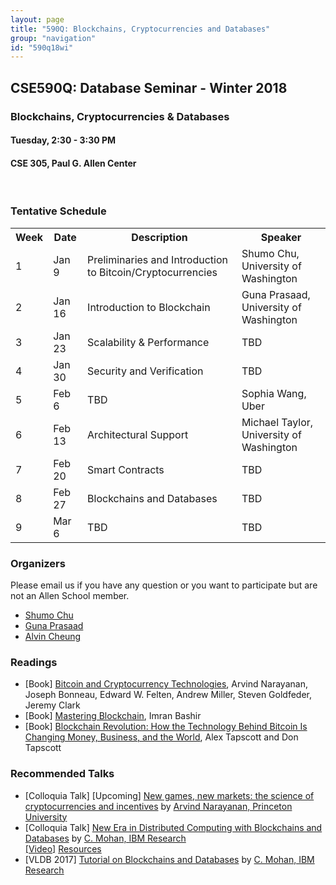 ```yaml
---
layout: page
title: "590Q: Blockchains, Cryptocurrencies and Databases"
group: "navigation"
id: "590q18wi"
---
```

<style>
  .schedule : { border: 1px solid black; background-color: rgb(235, 235, 235);}
</style>
## CSE590Q: Database Seminar - Winter 2018
### Blockchains, Cryptocurrencies & Databases
#### Tuesday, 2:30 - 3:30 PM
#### CSE 305, Paul G. Allen Center 
<br>
  
### Tentative Schedule
<table class='schedule'>
  <tr>
    <th>Week</th>
    <th>Date</th>
    <th>Description</th>
    <th>Speaker</th>
  </tr>
  <tr>
    <td>1</td>  
    <td>Jan 9</td>
    <td>Preliminaries and Introduction to Bitcoin/Cryptocurrencies</td>
    <td>Shumo Chu, University of Washington</td>
  </tr>
  <tr>
    <td>2</td>
    <td>Jan 16</td> 
    <td>Introduction to Blockchain</td>
    <td>Guna Prasaad, University of Washington</td>
  </tr>
  <tr>
    <td>3</td>
    <td>Jan 23</td>
    <td>Scalability & Performance </td>
    <td>TBD</td>
  </tr>
  <tr>
    <td>4</td>
    <td>Jan 30</td>
    <td>Security and Verification</td>
    <td>TBD</td>
  </tr>
  <tr>
    <td>5</td>
    <td>Feb 6</td>
    <td>TBD</td>
    <td>Sophia Wang, Uber</td>  
  </tr>
  <tr>
    <td>6</td>
    <td>Feb 13</td>
    <td>Architectural Support</td>
    <td>Michael Taylor, University of Washington</td>
  </tr>
  <tr>
    <td>7</td>
    <td>Feb 20</td>
    <td>Smart Contracts</td>
    <td>TBD</td>
  </tr> 
  <tr>
    <td>8</td>
    <td>Feb 27</td>
    <td>Blockchains and Databases</td>
    <td>TBD</td>
  </tr>
  <tr>
    <td>9</td>
    <td>Mar 6</td>
    <td>TBD</td>
    <td>TBD</td>
  </tr> 
</table>

### Organizers
Please email us if you have any question or you want to participate but are not an Allen School member. 
* [Shumo Chu](mailto:chushumo@cs.washington.edu)
* [Guna Prasaad](mailto:guna@cs.washington.edu)
* [Alvin Cheung](mailto:akcheung@cs.washington.edu)

### Readings
<ul class='tag-bullet-list'>
  <li> 
    <span class='tag'>[Book]</span>
    <a href='http://bitcoinbook.cs.princeton.edu/'>Bitcoin and Cryptocurrency Technologies</a>, Arvind Narayanan, Joseph Bonneau, Edward W. Felten, Andrew Miller, Steven Goldfeder, Jeremy Clark 
  </li>
  <li> 
    <span class='tag'>[Book]</span> 
    <a href='https://www.amazon.com/Mastering-Blockchain-decentralization-cryptography-frameworks/dp/1787125440'> Mastering Blockchain</a>, Imran Bashir 
  </li>
  <li> 
    <span class='tag'>[Book]</span> 
    <a href='https://www.amazon.com/Blockchain-Revolution-Technology-Changing-Business/dp/1101980133'> Blockchain Revolution: How the Technology Behind Bitcoin Is Changing Money, Business, and the World</a>, Alex Tapscott and Don Tapscott
  </li>
</ul>

### Recommended Talks
<ul class='tag-bullet-list'>
  <li>
    <span class='tag'>[Colloquia Talk]</span>
    <span class='tag'>[Upcoming]</span>
    <a href='https://www.cs.washington.edu/events/colloquia/details?id=2993'>New games, new markets: the science of cryptocurrencies and incentives</a> by 
    <a href='http://randomwalker.info/'>Arvind Narayanan, Princeton University</a> 
  </li>
  <li> 
    <span class='tag'>[Colloquia Talk]</span>
    <a href='https://www.cs.washington.edu/events/colloquia/search/details?id=2991'>New Era in Distributed Computing with Blockchains and Databases</a> by 
    <a href='http://researcher.watson.ibm.com/researcher/view.php?person=us-cmohan'>C. Mohan, IBM Research</a>
    <br> 
    <span class='tag'> <a href='https://www.youtube.com/watch?v=Xq_25us15J8'>[Video]</a></span>      
    <span class='tag'> <a href='https://www.facebook.com/notes/mohan-c-mohan/permissioned-blockchains-and-databases/10155027556287295'>Resources</a> </span>
  </li>
  <li>
    <span class='tag'>[VLDB 2017]</span>
    <a href='https://drive.google.com/file/d/0B7lNUaak0bK1ZDhkak05VHA0d00/view'>Tutorial on Blockchains and Databases</a>
    by 
    <a href='http://researcher.watson.ibm.com/researcher/view.php?person=us-cmohan'>C. Mohan, IBM Research</a>
  </li>
</ul>
      
